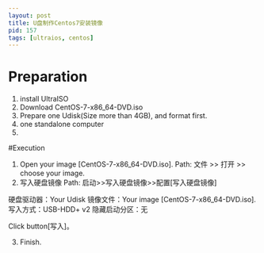 ```yaml
---
layout: post
title: U盘制作Centos7安装镜像
pid: 157
tags: [ultraios, centos]
---
```

# Preparation
1. install UltraISO
2. Download CentOS-7-x86_64-DVD.iso
3. Prepare one Udisk(Size more than 4GB), and format first.
4. one standalone computer
5.


#Execution
1. Open your image [CentOS-7-x86_64-DVD.iso].
Path: 文件 >> 打开 >> choose your image.
2. 写入硬盘镜像
Path: 启动>>写入硬盘镜像>>配置[写入硬盘镜像]

硬盘驱动器：Your Udisk
镜像文件：Your image [CentOS-7-x86_64-DVD.iso].
写入方式：USB-HDD+ v2
隐藏启动分区：无

Click button[写入]。

3. Finish.
